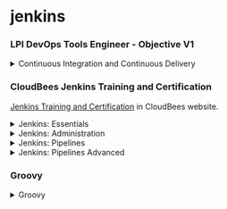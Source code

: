 # jenkins

### LPI DevOps Tools Engineer - Objective V1

<details><summary>Continuous Integration and Continuous Delivery</summary>
<p>

Find complete DevOps Tools Engineer Objectives [here](https://wiki.lpi.org/wiki/DevOps_Tools_Engineer_Objectives_V1)

Candidates should understand the principles and components of a continuous integration and continuous delivery pipeline. Candidates should be able to implement a CI/CD pipeline using Jenkins, including triggering the CI/CD pipeline, running unit, integration and acceptance tests, packaging software and handling the deployment of tested software artifacts. This objective covers the feature set of Jenkins version 2.0 or later.

Key Knowledge Areas:

- Understand the concepts of Continuous Integration and Continuous Delivery
- Understand the components of a CI/CD pipeline, including builds, unit, integration and acceptance tests, artifact management, delivery and deployment
- Understand deployment best practices
- Understand the architecture and features of Jenkins, including Jenkins Plugins, Jenkins API, notifications and distributed builds
- Define and run jobs in Jenkins, including parameter handling
- Fingerprinting, artifacts and artifact repositories
- Understand how Jenkins models continuous delivery pipelines and implement a declarative continuous delivery pipeline in Jenkins
- Awareness of possible authentication and authorization models
- Understanding of the Pipeline Plugin
- Understand the features of important Jenkins modules such as Copy Artifact Plugin, Fingerprint Plugin, Docker Pipeline, Docker Build and Publish plugin, Git Plugin, Credentials Plugin
- Awareness of Artifactory and Nexus

The following is a partial list of the used files, terms and utilities:
- Step, Node, Stage
- Jenkins DSL
- Jenkinsfile
- Declarative Pipeline
- Blue-green and canary deployment

</p>
</details>


### CloudBees Jenkins Training and Certification

[Jenkins Training and Certification](https://www.cloudbees.com/cloudbees-university/training-certifications/jenkin) in CloudBees website.

<details><summary>Jenkins: Essentials</summary>
<p>

- Describe the concepts of continuous integration, continuous delivery, and continuous deployment.
- Define how Jenkins interacts with Source Code Management (SCM) systems.
- Describe the role of testing and how to implement effective testing.
- Identify benefits of and how to contribute to the open source Jenkins Project.

</p>
</details>

<details><summary>Jenkins: Administration</summary>
<p>

- Install, set up, and upgrade Jenkins.
- Explore the “Manage Jenkins” screens.
- Manage plugins.
- Configure notifications.
- Implement distributed builds with Controllers, Nodes, and Agents.
- Manage security on your Jenkins instance.
- Use folders to segregate builds by project and team.
- Monitor Jenkins.
- Back up your Jenkins instance.
- Use the Jenkins command line interface (CLI) to automate tasks.

</p>
</details>


<details><summary>Jenkins: Pipelines</summary>
<p>

- Create, run, analyze, and save a Declarative Pipeline using the Blue Ocean Editor and the Blue Ocean text editor.
- Understand the structure of a Declarative Pipeline, including the role of the stage, step, agent, and post sections.
- Control the flow of execution in a Declarative Pipeline.
- Preserve and use files created by the builds and test activities.
- Implement pipeline capabilities that provide fit and finish to your Pipeline.

</p>
</details>

<details><summary>Jenkins: Pipelines Advanced</summary>
<p>

- Create, run, analyze, and save a Scripted Pipeline.
- Create and use shared libraries.
- Know tips for using tools such as Maven, Gradle, and npm with Pipelines.
- Incorporate Docker agents into Pipelines.
- Find hints for converting from Freestyle chained jobs to Pipelines.

</p>
</details>


### Groovy

<details><summary>Groovy</summary>
<p>

Online resources:
- [Apache Groovy Documentation](https://docs.groovy-lang.org/)
- [Learnxinyminutes Groovy](https://learnxinyminutes.com/docs/groovy/)
- [Maven Groovy Documentation](https://code-maven.com/groovy)

Groovy with Samples
- [Variables](groovy/variables.md)
- [Show Output](groovy/show-output.md)
- [User Input](groovy/user-input.md)
- [Work with Files](groovy/work-with-files.md)
- import module (Filetype, ...)
- conditions (if)
- loops (for , ...)

Practice in Online Groovy Playground: [Onecompiler](https://onecompiler.com/groovy)

</p>
</details>
